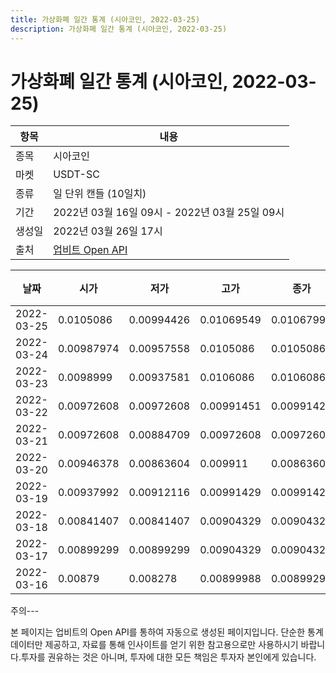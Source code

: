 ```yaml
---
title: 가상화폐 일간 통계 (시아코인, 2022-03-25)
description: 가상화폐 일간 통계 (시아코인, 2022-03-25)
---
```


가상화폐 일간 통계 (시아코인, 2022-03-25)
===

|항목|내용|
|--|--|
|종목|시아코인|
|마켓|USDT-SC|
|종류|일 단위 캔들 (10일치)|
|기간|2022년 03월 16일 09시 - 2022년 03월 25일 09시|
|생성일|2022년 03월 26일 17시|
|출처|[업비트 Open API](https://docs.upbit.com)|


|날짜|시가|저가|고가|종가|비고|
|--|--|--|--|--|--|
|2022-03-25|0.0105086|0.00994426|0.01069549|0.01067999|    |
|2022-03-24|0.00987974|0.00957558|0.0105086|0.0105086|    |
|2022-03-23|0.0098999|0.00937581|0.0106086|0.0106086|    |
|2022-03-22|0.00972608|0.00972608|0.00991451|0.00991429|    |
|2022-03-21|0.00972608|0.00884709|0.00972608|0.00972608|    |
|2022-03-20|0.00946378|0.00863604|0.009911|0.00863604|    |
|2022-03-19|0.00937992|0.00912116|0.00991429|0.00991428|    |
|2022-03-18|0.00841407|0.00841407|0.00904329|0.00904329|    |
|2022-03-17|0.00899299|0.00899299|0.00904329|0.00904329|    |
|2022-03-16|0.00879|0.008278|0.00899988|0.00899299|    |


주의---

본 페이지는 업비트의 Open API를 통하여 자동으로 생성된 페이지입니다. 단순한 통계 데이터만 제공하고, 자료를 통해 인사이트를 얻기 위한 참고용으로만 사용하시기 바랍니다.투자를 권유하는 것은 아니며, 투자에 대한 모든 책임은 투자자 본인에게 있습니다.